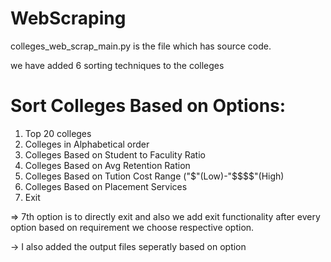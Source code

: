 # WebScraping

colleges_web_scrap_main.py is the file which has source code.

we have added 6 sorting techniques to the colleges 

Sort Colleges Based on Options:
===============================

 1. Top 20 colleges 
 2. Colleges in Alphabetical order 
 3. Colleges Based on Student to Faculity Ratio 
 4. Colleges Based on Avg Retention Ration 
 5. Colleges Based on Tution Cost Range ("$"(Low)-"$$$$"(High) 
 6. Colleges Based on Placement Services
 7. Exit
 
 =>  7th option is to directly exit and also we add exit functionality after every option based on requirement we choose respective option.
 
 -> I also added the output files seperatly based on option 
 
